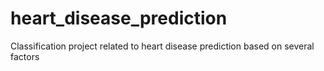 # heart_disease_prediction
Classification project related to heart disease prediction based on several factors

